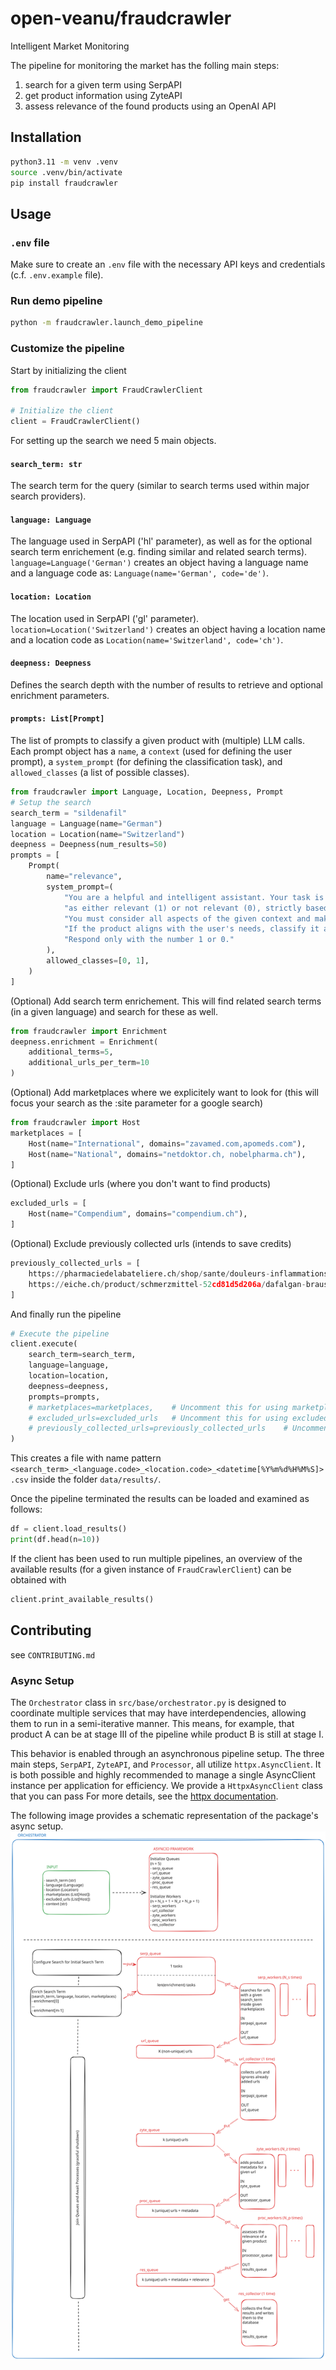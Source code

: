 # open-veanu/fraudcrawler
Intelligent Market Monitoring

The pipeline for monitoring the market has the folling main steps:
1. search for a given term using SerpAPI
2. get product information using ZyteAPI
3. assess relevance of the found products using an OpenAI API

## Installation
```bash
python3.11 -m venv .venv
source .venv/bin/activate
pip install fraudcrawler
```

## Usage
### `.env` file
Make sure to create an `.env` file with the necessary API keys and credentials (c.f. `.env.example` file).

### Run demo pipeline
```bash
python -m fraudcrawler.launch_demo_pipeline
```

### Customize the pipeline
Start by initializing the client
```python
from fraudcrawler import FraudCrawlerClient

# Initialize the client
client = FraudCrawlerClient()
```

For setting up the search we need 5 main objects.

#### `search_term: str`
The search term for the query (similar to search terms used within major search providers).

#### `language: Language`
The language used in SerpAPI ('hl' parameter), as well as for the optional search term enrichement (e.g. finding similar and related search terms). `language=Language('German')` creates an object having a language name and a language code as: `Language(name='German', code='de')`.

#### `location: Location`
The location used in SerpAPI ('gl' parameter). `location=Location('Switzerland')` creates an object having a location name and a location code as `Location(name='Switzerland', code='ch')`.

#### `deepness: Deepness`
Defines the search depth with the number of results to retrieve and optional enrichment parameters.

#### `prompts: List[Prompt]`
The list of prompts to classify a given product with (multiple) LLM calls. Each prompt object has a `name`, a `context` (used for defining the user prompt), a `system_prompt` (for defining the classification task), and `allowed_classes` (a list of possible classes).

```python
from fraudcrawler import Language, Location, Deepness, Prompt
# Setup the search
search_term = "sildenafil"
language = Language(name="German")
location = Location(name="Switzerland")
deepness = Deepness(num_results=50)
prompts = [
    Prompt(
        name="relevance",
        system_prompt=(
            "You are a helpful and intelligent assistant. Your task is to classify any given product "
            "as either relevant (1) or not relevant (0), strictly based on the context and product details provided by the user. "
            "You must consider all aspects of the given context and make a binary decision accordingly. "
            "If the product aligns with the user's needs, classify it as 1 (relevant); otherwise, classify it as 0 (not relevant). "
            "Respond only with the number 1 or 0."
        ),
        allowed_classes=[0, 1],
    )
]
```

(Optional) Add search term enrichement. This will find related search terms (in a given language) and search for these as well.
```python
from fraudcrawler import Enrichment
deepness.enrichment = Enrichment(
    additional_terms=5,
    additional_urls_per_term=10
)
```

(Optional) Add marketplaces where we explicitely want to look for (this will focus your search as the :site parameter for a google search)
```python
from fraudcrawler import Host
marketplaces = [
    Host(name="International", domains="zavamed.com,apomeds.com"),
    Host(name="National", domains="netdoktor.ch, nobelpharma.ch"),
]
```

(Optional) Exclude urls (where you don't want to find products)
```python
excluded_urls = [
    Host(name="Compendium", domains="compendium.ch"),
]
```

(Optional) Exclude previously collected urls (intends to save credits)
```python
previously_collected_urls = [
    https://pharmaciedelabateliere.ch/shop/sante/douleurs-inflammations/dafalgan-cpr-eff-500-mg-16-pce/,
    https://eiche.ch/product/schmerzmittel-52cd81d5d206a/dafalgan-brausetabletten-1336653,
]
```

And finally run the pipeline
```python
# Execute the pipeline
client.execute(
    search_term=search_term,
    language=language,
    location=location,
    deepness=deepness,
    prompts=prompts,
    # marketplaces=marketplaces,    # Uncomment this for using marketplaces
    # excluded_urls=excluded_urls   # Uncomment this for using excluded_urls
    # previously_collected_urls=previously_collected_urls    # Uncomment this for using previously_selected_urls
)
```
This creates a file with name pattern `<search_term>_<language.code>_<location.code>_<datetime[%Y%m%d%H%M%S]>.csv` inside the folder `data/results/`.

Once the pipeline terminated the results can be loaded and examined as follows:
```python
df = client.load_results()
print(df.head(n=10))
```

If the client has been used to run multiple pipelines, an overview of the available results (for a given instance of 
`FraudCrawlerClient`) can be obtained with
```python
client.print_available_results()
```

## Contributing
see `CONTRIBUTING.md`

### Async Setup
The `Orchestrator` class in `src/base/orchestrator.py` is designed to coordinate multiple services that may have interdependencies, allowing them to run in a semi-iterative manner. This means, for example, that product A can be at stage III of the pipeline while product B is still at stage I.

This behavior is enabled through an asynchronous pipeline setup. The three main steps, `SerpAPI`, `ZyteAPI`, and `Processor`, all utilize `httpx.AsyncClient`. It is both possible and highly recommended to manage a single AsyncClient instance per application for efficiency. We provide a `HttpxAsyncClient` class that you can pass For more details, see the [httpx documentation](https://www.python-httpx.org/api/#asyncclient).

The following image provides a schematic representation of the package's async setup.
![Async Setup](https://github.com/open-veanu/fraudcrawler/raw/master/docs/assets/images/Fraudcrawler_Async_Setup.svg)

